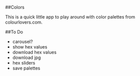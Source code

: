 ##Colors

This is a quick little app to play around with color palettes from colourlovers.com. 


##To Do
- carousel?
- show hex values
- download hex values
- download jpg
- hex sliders
- save palettes